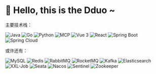 # 👋 Hello, this is the Dduo ~

主要技术栈：
<p>
  <img alt="Java" src="https://img.shields.io/badge/-Java-007396?style=flat-square&logo=java&logoColor=white" />
  <img alt="Go" src="https://img.shields.io/badge/-Go-00ADD8?style=flat-square&logo=go&logoColor=white" />
  <img alt="Python" src="https://img.shields.io/badge/-Python-3776AB?style=flat-square&logo=python&logoColor=white" />
  <img alt="MCP" src="https://img.shields.io/badge/-MCP-003545?style=flat-square&logo=docker&logoColor=white" />
  <img alt="Vue 3" src="https://img.shields.io/badge/-Vue-5BA17F?style=flat-square&logo=vue.js&logoColor=white" />
  <img alt="React" src="https://img.shields.io/badge/-React-45b8d8?style=flat-square&logo=react&logoColor=white" />
  <img alt="Spring Boot" src="https://img.shields.io/badge/-Spring Boot-6DB33F?style=flat-square&logo=spring-boot&logoColor=white" />
  <img alt="Spring Cloud" src="https://img.shields.io/badge/-Spring Cloud-34D399?style=flat-square&logo=spring-cloud&logoColor=white" />
</p>

或许还有：

<p>
  <img alt="MySQL" src="https://img.shields.io/badge/-MySQL-4479A1?style=flat-square&logo=mysql&logoColor=white" />
  <img alt="Redis" src="https://img.shields.io/badge/-Redis-DC382D?style=flat-square&logo=redis&logoColor=white" />
  <img alt="RabbitMQ" src="https://img.shields.io/badge/-RabbitMQ-FF6600?style=flat-square&logo=rabbitmq&logoColor=white" />
  <img alt="RocketMQ" src="https://img.shields.io/badge/-RocketMQ-FF6700?style=flat-square&logo=apache-rocketmq&logoColor=white" />
  <img alt="Kafka" src="https://img.shields.io/badge/-Kafka-231F20?style=flat-square&logo=apache-kafka&logoColor=white" />
  <img alt="Elasticsearch" src="https://img.shields.io/badge/-Elasticsearch-005571?style=flat-square&logo=elasticsearch&logoColor=white" />
  <img alt="XXL-Job" src="https://img.shields.io/badge/-XXL--Job-26C6DA?style=flat-square&logo=job&logoColor=white" />
  <img alt="Seata" src="https://img.shields.io/badge/-Seata-67A12F?style=flat-square&logo=seata&logoColor=white" />
  <img alt="Nacos" src="https://img.shields.io/badge/-Nacos-26C6DA?style=flat-square&logo=nacos&logoColor=white" />
  <img alt="Sentinel" src="https://img.shields.io/badge/-Sentinel-FF4D4F?style=flat-square&logo=sentinel&logoColor=white" />
  <img alt="Zookeeper" src="https://img.shields.io/badge/-Zookeeper-FFC107?style=flat-square&logo=apache-zookeeper&logoColor=black" />
</p>

